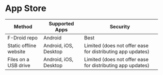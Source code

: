 # App Store

| Method                 | Supported Apps        | Security                                                   |
| ---------------------- | --------------------- | ---------------------------------------------------------- |
| F-Droid repo           | Android               | Best                                                       |
| Static offline website | Android, iOS, Desktop | Limited (does not offer ease for distributing app updates) |
| Files on a USB drive   | Android, iOS, Desktop | Limited (does not offer ease for distributing app updates) |

